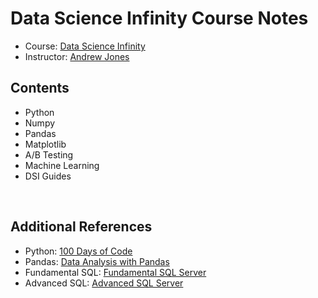 # Data Science Infinity Course Notes
- Course: [Data Science Infinity](https://data-science-infinity.teachable.com/)
- Instructor: [Andrew Jones](https://www.linkedin.com/in/andrew-jones-dsi/)

## Contents
- Python
- Numpy
- Pandas
- Matplotlib
- A/B Testing
- Machine Learning
- DSI Guides

<br>

## Additional References
- Python: [100 Days of Code](https://github.com/nareyes/education/tree/main/python_bootcamp)
- Pandas: [Data Analysis with Pandas](https://github.com/nareyes/education/tree/main/data_analysis_pandas)
- Fundamental SQL: [Fundamental SQL Server](https://github.com/nareyes/education/tree/main/fundamental_sql_server)
- Advanced SQL: [Advanced SQL Server](https://github.com/nareyes/education/tree/main/advanced_sql_server)